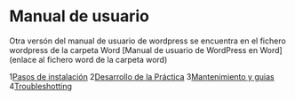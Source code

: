 # Manual de usuario

Otra versón del manual de usuario de wordpress se encuentra en el fichero wordpress de la carpeta Word
[Manual de usuario de WordPress en Word](enlace al fichero word de la carpeta word)

1[Pasos de instalación](Instalacion.md)
2[Desarrollo de la Práctica]()
3[Mantenimiento y guias]()
4[Troubleshotting]()
